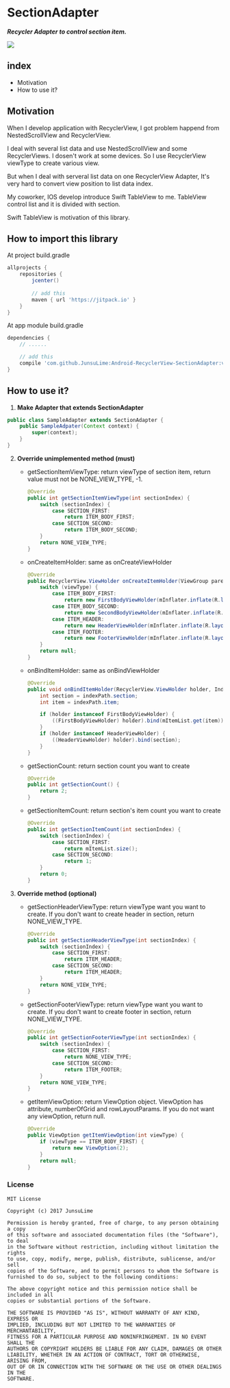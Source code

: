 # SectionAdapter

***Recycler Adapter to control section item.***

<img src="https://cloud.githubusercontent.com/assets/17852124/26761634/47823b14-496e-11e7-91c3-0713d3c42893.png"/>


## index

* Motivation
* How to use it?

## Motivation

When I develop application with RecyclerView, I got problem happend from NestedScrollView and RecyclerView.

I deal with several list data and use NestedScrollView and some RecyclerViews. I dosen't work at some devices.  So I use RecyclerView viewType to create various view.

But when I deal with serveral list data on one RecyclerView Adapter, It's very hard to convert view position to list data index.

My coworker, IOS develop introduce Swift TableView to me. TableView control list and it is divided with section.

Swift TableView is motivation of this library.

## How to import this library

At project build.gradle

```gradle
allprojects {
    repositories {
        jcenter()
        
        // add this
        maven { url 'https://jitpack.io' }
    }
}
```

At app module build.gradle

```gradle
dependencies {
    // ......

    // add this
    compile 'com.github.JunsuLime:Android-RecyclerView-SectionAdapter:v0.1.0'
}
```

## How to use it?

1) **Make Adapter that extends SectionAdapter**

```java
public class SampleAdapter extends SectionAdapter {
    public SampleAdpater(Context context) {
        super(context);
    }
}
```

2) **Override unimplemented method (must)**
    * getSectionItemViewType: return viewType of section item, return value must not be NONE_VIEW_TYPE, -1.
        ```java
        @Override
        public int getSectionItemViewType(int sectionIndex) {
            switch (sectionIndex) {
                case SECTION_FIRST:
                    return ITEM_BODY_FIRST;
                case SECTION_SECOND:
                    return ITEM_BODY_SECOND;
            }
            return NONE_VIEW_TYPE;
        }
        ```
    
    * onCreateItemHolder: same as onCreateViewHolder
        ```java
        @Override
        public RecyclerView.ViewHolder onCreateItemHolder(ViewGroup parent, int viewType) {
            switch (viewType) {
                case ITEM_BODY_FIRST:
                    return new FirstBodyViewHolder(mInflater.inflate(R.layout.item_body_first, parent ,false));
                case ITEM_BODY_SECOND:
                    return new SecondBodyViewHolder(mInflater.inflate(R.layout.item_body_second, parent, false));
                case ITEM_HEADER:
                    return new HeaderViewHolder(mInflater.inflate(R.layout.item_header, parent, false));
                case ITEM_FOOTER:
                    return new FooterViewHolder(mInflater.inflate(R.layout.item_footer, parent, false));
            }
            return null;
        }
        ```
    
    * onBindItemHolder: same as onBindViewHolder
        ```java
        @Override
        public void onBindItemHolder(RecyclerView.ViewHolder holder, IndexPath indexPath) {
            int section = indexPath.section;
            int item = indexPath.item;

            if (holder instanceof FirstBodyViewHolder) {
                ((FirstBodyViewHolder) holder).bind(mItemList.get(item));
            }
            if (holder instanceof HeaderViewHolder) {
                ((HeaderViewHolder) holder).bind(section);
            }
        }
        ```
    
    * getSectionCount: return section count you want to create
        ```java
        @Override
        public int getSectionCount() {
            return 2;
        }
        ```
        
    * getSectionItemCount: return section's item count you want to create
        ```java
        @Override
        public int getSectionItemCount(int sectionIndex) {
            switch (sectionIndex) {
                case SECTION_FIRST:
                    return mItemList.size();
                case SECTION_SECOND:
                    return 1;
            }
            return 0;
        }
        ```
3) **Override method (optional)**
    * getSectionHeaderViewType: return viewType want you want to create. If you don't want to create header in section, return NONE_VIEW_TYPE.
        ```java
        @Override
        public int getSectionHeaderViewType(int sectionIndex) {
            switch (sectionIndex) {
                case SECTION_FIRST:
                    return ITEM_HEADER;
                case SECTION_SECOND:
                    return ITEM_HEADER;
            }
            return NONE_VIEW_TYPE;
        }
        ```
    
    * getSectionFooterViewType: return viewType want you want to create. If you don't want to create footer in section, return NONE_VIEW_TYPE.
        ```java
        @Override
        public int getSectionFooterViewType(int sectionIndex) {
            switch (sectionIndex) {
                case SECTION_FIRST:
                    return NONE_VIEW_TYPE;
                case SECTION_SECOND:
                    return ITEM_FOOTER;
            }
            return NONE_VIEW_TYPE;
        }
        ```
    * getItemViewOption: return ViewOption object. ViewOption has attribute, numberOfGrid and rowLayoutParams. If you do not want any viewOption, return null.
        ```java
        @Override
        public ViewOption getItemViewOption(int viewType) {
            if (viewType == ITEM_BODY_FIRST) {
                return new ViewOption(2);
            }
            return null;
        }
        ```

### License

```
MIT License

Copyright (c) 2017 JunsuLime

Permission is hereby granted, free of charge, to any person obtaining a copy
of this software and associated documentation files (the "Software"), to deal
in the Software without restriction, including without limitation the rights
to use, copy, modify, merge, publish, distribute, sublicense, and/or sell
copies of the Software, and to permit persons to whom the Software is
furnished to do so, subject to the following conditions:

The above copyright notice and this permission notice shall be included in all
copies or substantial portions of the Software.

THE SOFTWARE IS PROVIDED "AS IS", WITHOUT WARRANTY OF ANY KIND, EXPRESS OR
IMPLIED, INCLUDING BUT NOT LIMITED TO THE WARRANTIES OF MERCHANTABILITY,
FITNESS FOR A PARTICULAR PURPOSE AND NONINFRINGEMENT. IN NO EVENT SHALL THE
AUTHORS OR COPYRIGHT HOLDERS BE LIABLE FOR ANY CLAIM, DAMAGES OR OTHER
LIABILITY, WHETHER IN AN ACTION OF CONTRACT, TORT OR OTHERWISE, ARISING FROM,
OUT OF OR IN CONNECTION WITH THE SOFTWARE OR THE USE OR OTHER DEALINGS IN THE
SOFTWARE.
```
